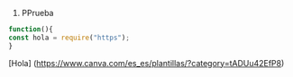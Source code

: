 1. PPrueba

  ````javascript
function(){
  const hola = require("https"); 
}
  ````

[Hola] (https://www.canva.com/es_es/plantillas/?category=tADUu42EfP8)
